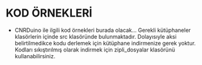 KOD ÖRNEKLERİ
===========================================
- CNRDuino ile ilgili kod örnekleri burada olacak...
Gerekli kütüphaneler klasörlerin içinde src klasöründe bulunmaktadır. 
Dolayısıyle aksi belirtilmedikce kodu derlemek için kütüphane indirmenize gerek yoktur. 
Kodları sıkıştırılmış olarak indirmek için zipli_dosyalar klasörünü kullanabilirsiniz. 
